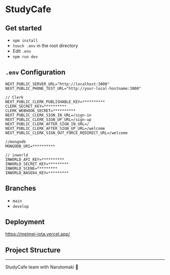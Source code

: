# StudyCafe

## Get started

- `npm install`
- `touch .env` in the root directory
- Edit `.env`
- `npm run dev`

## `.env` Configuration

```
NEXT_PUBLIC_SERVER_URL="http://localhost:3000"
NEXT_PUBLIC_PHONE_TEST_URL="http://your-local-hostname:3000"

// Clerk
NEXT_PUBLIC_CLERK_PUBLISHABLE_KEY=**********
CLERK_SECRET_KEY=**********
CLERK_WEBHOOK_SECRET=**********
NEXT_PUBLIC_CLERK_SIGN_IN_URL=/sign-in
NEXT_PUBLIC_CLERK_SIGN_UP_URL=/sign-up
NEXT_PUBLIC_CLERK_AFTER_SIGN_IN_URL=/
NEXT_PUBLIC_CLERK_AFTER_SIGN_UP_URL=/welcome
NEXT_PUBLIC_CLERK_SIGN_OUT_FORCE_REDIRECT_URL=/welcome

//mongodb
MONGODB_URI=**********

// inworld
INWORLD_API_KEY=**********
INWORLD_SECRET_KEY=*********
INWORLD_SCENE=*********
INWORLD_BASE64_KEY=*********
```

## Branches

- `main`
- `develop`

## Deployment

https://meimei-iota.vercel.app/

## Project Structure

---

StudyCafe team with Narutomaki 🍥
